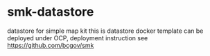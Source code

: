 # smk-datastore
datastore for simple map kit
this is datastore docker template can be deployed under OCP, deployment instruction see
https://github.com/bcgov/smk
